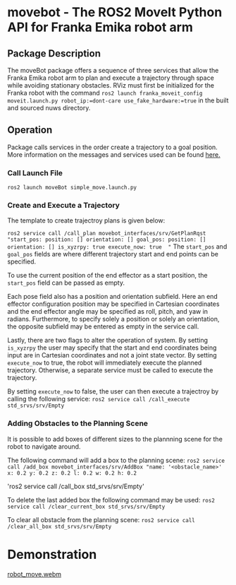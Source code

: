 # movebot - The ROS2 MoveIt Python API for Franka Emika robot arm

## Package Description
The moveBot package offers a sequence of three services that allow the Franka Emika robot arm to
plan and execute a trajectory through space while avoiding stationary obstacles. RViz must first be
initialized for the Franka robot with the command `ros2 launch franka_moveit_config moveit.launch.py robot_ip:=dont-care use_fake_hardware:=true` in the built and sourced nuws directory.

## Operation
Package calls services in the order create a trajectory to a goal position. More information on the messages and services used can be found [here.](./movebot_interfaces) 

### Call Launch File
`ros2 launch moveBot simple_move.launch.py`

### Create and Execute a Trajectory
The template to create trajectroy plans is given below:

`
    ros2 service call /call_plan movebot_interfaces/srv/GetPlanRqst 
    "start_pos:
    position: []
    orientation: []
    goal_pos:
    position: []
    orientation: []
    is_xyzrpy: true
    execute_now: true 
    "
`
The `start_pos` and `goal_pos` fields are where different trajectory start and end points can be 
specified. 

To use the current position of the end effector as a start position, the `start_pos` field can
be passed as empty.

Each pose field also has a position and orientation subfield. Here an end effector configuration
position may be specified in Cartesian coordinates and the end effector angle may be specified
as roll, pitch, and yaw in radians. Furthermore, to specify solely a position or solely an 
orientation, the opposite subfield may be entered as empty in the service call.

Lastly, there are two flags to alter the operation of system. By setting `is_xyzrpy` the user may
specify that the start and end coordinates being input are in Cartesian coordinates and not a
joint state vector. By setting `execute_now` to true, the robot will immediately execute the planned
trajectory. Otherwise, a separate service must be called to execute the trajectory.

By setting `execute_now` to false, the user can then execute a trajectroy by calling the following
service:
`ros2 service call /call_execute std_srvs/srv/Empty`

### Adding Obstacles to the Planning Scene
It is possible to add boxes of different sizes to the plannning scene for the robot to navigate 
around.

The following command will add a box to the planning scene:
`
        ros2 service call /add_box movebot_interfaces/srv/AddBox "name: '<obstacle_name>'
        x: 0.2
        y: 0.2
        z: 0.2
        l: 0.2
        w: 0.2
        h: 0.2
`

'ros2 service call /call_box std_srvs/srv/Empty'

To delete the last added box the following command may be used:
`ros2 service call /clear_current_box std_srvs/srv/Empty `

To clear all obstacle from the planning scene:
`ros2 service call /clear_all_box std_srvs/srv/Empty`

# Demonstration

[robot_move.webm](https://user-images.githubusercontent.com/46512429/201226143-f7d638e7-5f5c-4de6-9c8c-1f0e36112dcc.webm)
